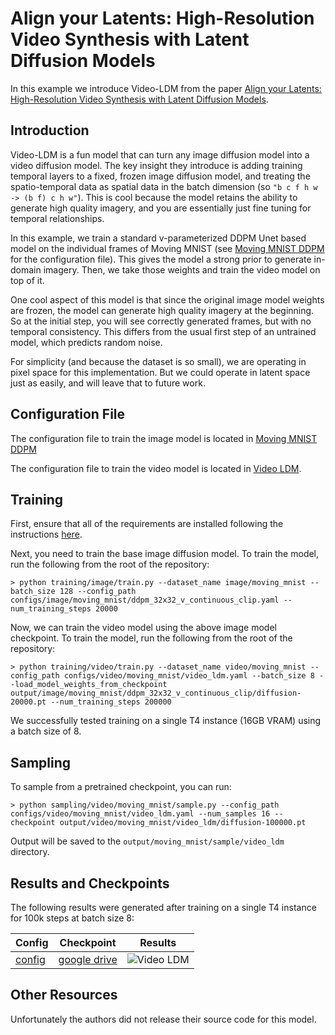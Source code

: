 # Align your Latents: High-Resolution Video Synthesis with Latent Diffusion Models

In this example we introduce Video-LDM from the paper [Align your Latents: High-Resolution Video Synthesis with Latent Diffusion Models](https://arxiv.org/abs/2304.08818).

## Introduction

Video-LDM is a fun model that can turn any image diffusion model into a video diffusion model. The key insight they introduce is adding training temporal layers to a fixed, frozen image diffusion model, and treating the spatio-temporal data as spatial data in the batch dimension (so `"b c f h w -> (b f) c h w"`). This is cool because the model retains the ability to generate high quality imagery, and you are essentially just fine tuning for temporal relationships.

In this example, we train a standard v-parameterized DDPM Unet based model on the individual frames of Moving MNIST (see [Moving MNIST DDPM](https://github.com/swookey-thinky/xdiffusion/blob/main/configs/image/moving_mnist/ddpm_32x32_v_continuous_clip.yaml) for the configuration file). This gives the model a strong prior to generate in-domain imagery. Then, we take those weights and train the video model on top of it.

One cool aspect of this model is that since the original image model weights are frozen, the model can generate high quality imagery at the beginning. So at the initial step, you will see correctly generated frames, but with no temporal consistency. This differs from the usual first step of an untrained model, which predicts random noise.

For simplicity (and because the dataset is so small), we are operating in pixel space for this implementation. But we could operate in latent space just as easily, and will leave that to future work.

## Configuration File

The configuration file to train the image model is located in [Moving MNIST DDPM](https://github.com/swookey-thinky/xdiffusion/blob/main/configs/image/moving_mnist/ddpm_32x32_v_continuous_clip.yaml)

The configuration file to train the video model is located in [Video LDM](https://github.com/swookey-thinky/xdiffusion/blob/main/configs/video/moving_mnist/video_ldm.yaml).

## Training

First, ensure that all of the requirements are installed following the instructions [here](https://github.com/swookey-thinky/xdiffusion?tab=readme-ov-file#requirements).

Next, you need to train the base image diffusion model. To train the model, run the following from the root of the repository:

```
> python training/image/train.py --dataset_name image/moving_mnist --batch_size 128 --config_path configs/image/moving_mnist/ddpm_32x32_v_continuous_clip.yaml --num_training_steps 20000
```

Now, we can train the video model using the above image model checkpoint. To train the model, run the following from the root of the repository:

```
> python training/video/train.py --dataset_name video/moving_mnist --config_path configs/video/moving_mnist/video_ldm.yaml --batch_size 8 --load_model_weights_from_checkpoint output/image/moving_mnist/ddpm_32x32_v_continuous_clip/diffusion-20000.pt --num_training_steps 200000
```

We successfully tested training on a single T4 instance (16GB VRAM) using a batch size of 8.

## Sampling

To sample from a pretrained checkpoint, you can run:

```
> python sampling/video/moving_mnist/sample.py --config_path configs/video/moving_mnist/video_ldm.yaml --num_samples 16 --checkpoint output/video/moving_mnist/video_ldm/diffusion-100000.pt
```

Output will be saved to the `output/moving_mnist/sample/video_ldm` directory.

## Results and Checkpoints

The following results were generated after training on a single T4 instance for 100k steps at batch size 8:

| Config | Checkpoint | Results
| ------ | ---------- | -------
| [config](https://github.com/swookey-thinky/xdiffusion/blob/main/configs/video/moving_mnist/video_ldm.yaml) | [google drive](https://drive.google.com/file/d/17ItId0ogI00ELsMXTBUQAoaVKlsUyvya/view?usp=sharing) | ![Video LDM](https://drive.google.com/uc?export=view&id=1UsKoMKyaeQspVGxNhhowWx7OQ57XEIiH)


## Other Resources

Unfortunately the authors did not release their source code for this model.
